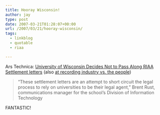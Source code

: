 ```yaml
---
title: Hooray Wisconsin!
author: jay
type: post
date: 2007-03-21T01:28:07+00:00
url: /2007/03/21/hooray-wisconsin/
tags:
  - linkblog
  - quotable
  - riaa

---
```

Ars Technica: [University of Wisconsin Decides Not to Pass Along RIAA Settlement letters][1] (also [at recording industry vs. the people][2])

> “These settlement letters are an attempt to short circuit the legal process to rely on universities to be their legal agent,” Brent Rust, communications manager for the school’s Division of Information Technology

FANTASTIC!

 [1]: http://arstechnica.com/news.ars/post/20070320-university-of-wisconsin-decides-not-to-pass-along-riaa-settlement-letters.html
 [2]: http://recordingindustryvspeople.blogspot.com/2007/03/university-of-wisconsin-refuses-to-go.html